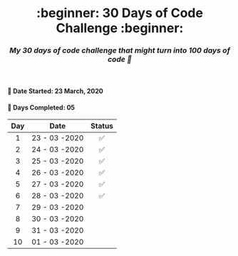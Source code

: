 <h1 align=center>:beginner: 30 Days of Code Challenge :beginner:</h1>

<h3 align=center><em>My 30 days of code challenge that might turn into 100 days of code 🤞</em></h3>

<br>

#### 📍 Date Started: 23 March, 2020

#### 📍 Days Completed: 05
 
|     Day      |                  Date                 |        Status         | 
| :----------: | :-----------------------------------: | :-------------------: |
| 1            | 23 - 03 -2020                         | ✅                   |
| 2            | 24 - 03 -2020                         | ✅                   |
| 3            | 25 - 03 -2020                         | ✅                   |
| 4            | 26 - 03 -2020                         | ✅                   |
| 5            | 27 - 03 -2020                         | ✅                   |
| 6            | 28 - 03 -2020                         | ✅                   |
| 7            | 29 - 03 -2020                         |                    |
| 8            | 30 - 03 -2020                         |                    |
| 9            | 31 - 03 -2020                         |                    |
| 10           | 01 - 03 -2020                         |                    |

